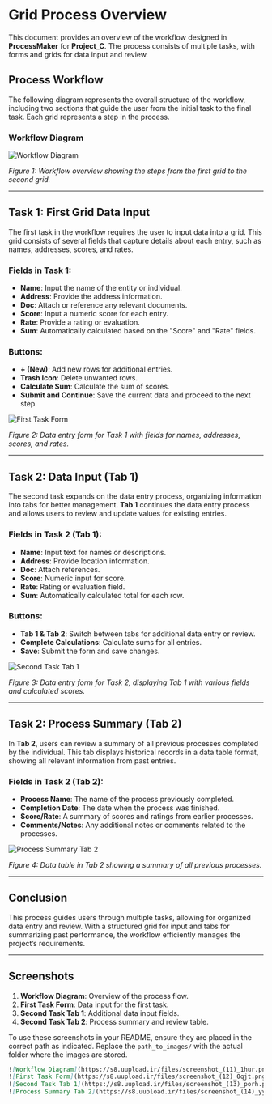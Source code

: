 # Grid Process Overview

This document provides an overview of the workflow designed in **ProcessMaker** for **Project_C**. The process consists of multiple tasks, with forms and grids for data input and review.

## Process Workflow

The following diagram represents the overall structure of the workflow, including two sections that guide the user from the initial task to the final task. Each grid represents a step in the process.

### Workflow Diagram

![Workflow Diagram](https://s8.uupload.ir/files/screenshot_(11)_1hur.png)

*Figure 1: Workflow overview showing the steps from the first grid to the second grid.*

---

## Task 1: First Grid Data Input

The first task in the workflow requires the user to input data into a grid. This grid consists of several fields that capture details about each entry, such as names, addresses, scores, and rates.

### Fields in Task 1:

- **Name**: Input the name of the entity or individual.
- **Address**: Provide the address information.
- **Doc**: Attach or reference any relevant documents.
- **Score**: Input a numeric score for each entry.
- **Rate**: Provide a rating or evaluation.
- **Sum**: Automatically calculated based on the "Score" and "Rate" fields.

### Buttons:

- **+ (New)**: Add new rows for additional entries.
- **Trash Icon**: Delete unwanted rows.
- **Calculate Sum**: Calculate the sum of scores.
- **Submit and Continue**: Save the current data and proceed to the next step.

![First Task Form](https://s8.uupload.ir/files/screenshot_(12)_0qjt.png)

*Figure 2: Data entry form for Task 1 with fields for names, addresses, scores, and rates.*

---

## Task 2: Data Input (Tab 1)

The second task expands on the data entry process, organizing information into tabs for better management. **Tab 1** continues the data entry process and allows users to review and update values for existing entries.

### Fields in Task 2 (Tab 1):

- **Name**: Input text for names or descriptions.
- **Address**: Provide location information.
- **Doc**: Attach references.
- **Score**: Numeric input for score.
- **Rate**: Rating or evaluation field.
- **Sum**: Automatically calculated total for each row.

### Buttons:

- **Tab 1 & Tab 2**: Switch between tabs for additional data entry or review.
- **Complete Calculations**: Calculate sums for all entries.
- **Save**: Submit the form and save changes.

![Second Task Tab 1](https://s8.uupload.ir/files/screenshot_(13)_porh.png)

*Figure 3: Data entry form for Task 2, displaying Tab 1 with various fields and calculated scores.*

---

## Task 2: Process Summary (Tab 2)

In **Tab 2**, users can review a summary of all previous processes completed by the individual. This tab displays historical records in a data table format, showing all relevant information from past entries.

### Fields in Task 2 (Tab 2):

- **Process Name**: The name of the process previously completed.
- **Completion Date**: The date when the process was finished.
- **Score/Rate**: A summary of scores and ratings from earlier processes.
- **Comments/Notes**: Any additional notes or comments related to the processes.

![Process Summary Tab 2](https://s8.uupload.ir/files/screenshot_(14)_yyzk.png)

*Figure 4: Data table in Tab 2 showing a summary of all previous processes.*

---

## Conclusion

This process guides users through multiple tasks, allowing for organized data entry and review. With a structured grid for input and tabs for summarizing past performance, the workflow efficiently manages the project’s requirements.

---

## Screenshots

1. **Workflow Diagram**: Overview of the process flow.
2. **First Task Form**: Data input for the first task.
3. **Second Task Tab 1**: Additional data input fields.
4. **Second Task Tab 2**: Process summary and review table.

To use these screenshots in your README, ensure they are placed in the correct path as indicated. Replace the `path_to_images/` with the actual folder where the images are stored.

```markdown
![Workflow Diagram](https://s8.uupload.ir/files/screenshot_(11)_1hur.png)
![First Task Form](https://s8.uupload.ir/files/screenshot_(12)_0qjt.png)
![Second Task Tab 1](https://s8.uupload.ir/files/screenshot_(13)_porh.png)
![Process Summary Tab 2](https://s8.uupload.ir/files/screenshot_(14)_yyzk.png)
